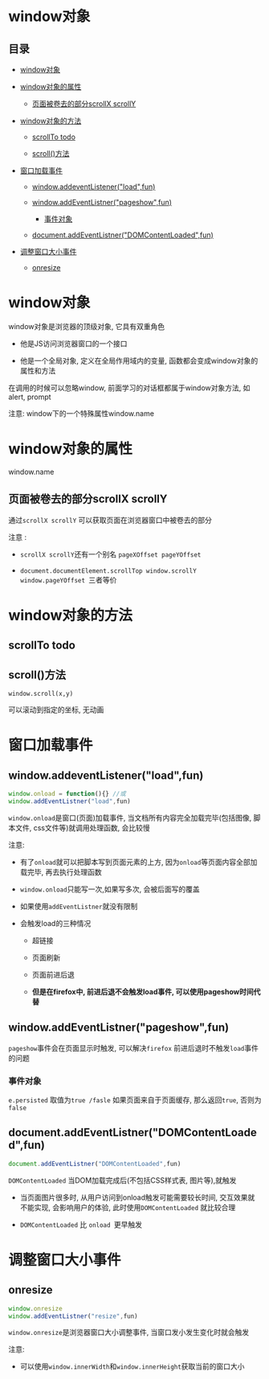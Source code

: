 # window对象

## 目录

*   [window对象](#window对象-1)

*   [window对象的属性](#window对象的属性)

    *   [页面被卷去的部分scrollX scrollY](#页面被卷去的部分scrollx-scrolly)

*   [window对象的方法](#window对象的方法)

    *   [scrollTo todo](#scrollto-todo)

    *   [scroll()方法](#scroll方法)

*   [窗口加载事件](#窗口加载事件)

    *   [window.addeventListener("load",fun)](#windowaddeventlistenerloadfun)

    *   [window.addEventListner("pageshow",fun)](#windowaddeventlistnerpageshowfun)

        *   [事件对象](#事件对象)

    *   [document.addEventListner("DOMContentLoaded",fun)](#documentaddeventlistnerdomcontentloadedfun)

*   [调整窗口大小事件](#调整窗口大小事件)

    *   [onresize](#onresize)

# window对象

window对象是浏览器的顶级对象, 它具有双重角色

*   他是JS访问浏览器窗口的一个接口

*   他是一个全局对象, 定义在全局作用域内的变量, 函数都会变成window对象的属性和方法

在调用的时候可以忽略window, 前面学习的对话框都属于window对象方法, 如alert, prompt

注意: window下的一个特殊属性window\.name

# window对象的属性

window\.name

## 页面被卷去的部分scrollX scrollY

通过`scrollX scrollY` 可以获取页面在浏览器窗口中被卷去的部分

注意 :&#x20;

*   `scrollX scrollY`还有一个别名 `pageXOffset pageYOffset`

*   `document.documentElement.scrollTop window.scrollY window.pageYOffset `三者等价

# window对象的方法

## scrollTo todo

## scroll()方法

`window.scroll(x,y)`&#x20;

可以滚动到指定的坐标, 无动画

# 窗口加载事件

## window\.addeventListener("load",fun)

```javascript
window.onload = function(){} //或
window.addEventListner("load",fun)
```

`window.onload`是窗口(页面)加载事件, 当文档所有内容完全加载完毕(包括图像, 脚本文件, css文件等)就调用处理函数, 会比较慢

注意:

*   有了`onload`就可以把脚本写到页面元素的上方, 因为`onload`等页面内容全部加载完毕, 再去执行处理函数

*   `window.onload`只能写一次,如果写多次, 会被后面写的覆盖

*   如果使用`addEventListner`就没有限制

*   会触发load的三种情况

    *   超链接

    *   页面刷新

    *   页面前进后退

    *   **但是在firefox中, 前进后退不会触发load事件, 可以使用pageshow时间代替**

## window\.addEventListner("pageshow",fun)

`pageshow`事件会在页面显示时触发, 可以解决`firefox` 前进后退时不触发`load`事件的问题

### 事件对象

`e.persisted` 取值为`true /fasle` 如果页面来自于页面缓存, 那么返回`true`, 否则为`false`

## document.addEventListner("DOMContentLoaded",fun)

```javascript
document.addEventListner("DOMContentLoaded",fun)
```

`DOMContentLoaded` 当DOM加载完成后(不包括CSS样式表, 图片等),就触发

*   当页面图片很多时, 从用户访问到onload触发可能需要较长时间, 交互效果就不能实现, 会影响用户的体验, 此时使用`DOMContentLoaded` 就比较合理

*   `DOMContentLoaded` 比 `onload `更早触发

# 调整窗口大小事件

## onresize

```javascript
window.onresize
window.addEventListner("resize",fun)
```

`window.onresize`是浏览器窗口大小调整事件, 当窗口发小发生变化时就会触发

注意:

*   可以使用`window.innerWidth`和`window.innerHeight`获取当前的窗口大小
